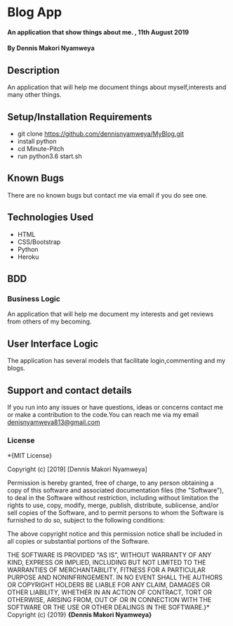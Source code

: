 # Blog App
#### An application that show things about me. , 11th August 2019
#### By **Dennis Makori Nyamweya**
## Description
 An application that will help me document things about myself,interests and many other things.
## Setup/Installation Requirements
* git clone https://github.com/dennisnyamweya/MyBlog.git
* install python
* cd Minute-Pitch
* run python3.6 start.sh
## Known Bugs
There are no known bugs but contact me via email if you do see one.
## Technologies Used
* HTML 
* CSS/Bootstrap
* Python 
* Heroku
## BDD
### Business Logic
An application that will help me document my interests and get reviews from others of my becoming.
## User Interface Logic
The application has  several models that facilitate login,commenting and my blogs.
## Support and contact details
If you run into any issues or have questions, ideas or concerns contact me or make a contribution to the code.You can reach me via my email denisnyamweya813@gmail.com
### License
*{MIT License}

Copyright (c) [2019] [Dennis Makori Nyamweya]

Permission is hereby granted, free of charge, to any person obtaining a copy
of this software and associated documentation files (the "Software"), to deal
in the Software without restriction, including without limitation the rights
to use, copy, modify, merge, publish, distribute, sublicense, and/or sell
copies of the Software, and to permit persons to whom the Software is
furnished to do so, subject to the following conditions:

The above copyright notice and this permission notice shall be included in all
copies or substantial portions of the Software.

THE SOFTWARE IS PROVIDED "AS IS", WITHOUT WARRANTY OF ANY KIND, EXPRESS OR
IMPLIED, INCLUDING BUT NOT LIMITED TO THE WARRANTIES OF MERCHANTABILITY,
FITNESS FOR A PARTICULAR PURPOSE AND NONINFRINGEMENT. IN NO EVENT SHALL THE
AUTHORS OR COPYRIGHT HOLDERS BE LIABLE FOR ANY CLAIM, DAMAGES OR OTHER
LIABILITY, WHETHER IN AN ACTION OF CONTRACT, TORT OR OTHERWISE, ARISING FROM,
OUT OF OR IN CONNECTION WITH THE SOFTWARE OR THE USE OR OTHER DEALINGS IN THE
SOFTWARE.}*
Copyright (c) {2019} **{Dennis Makori Nyamweya}**